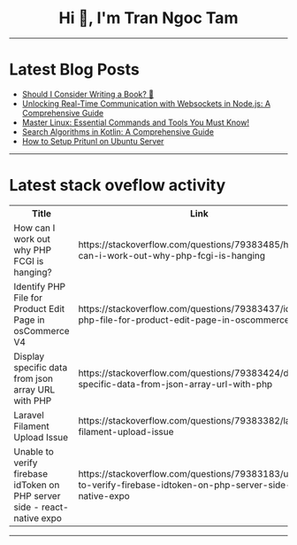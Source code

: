 <h1 align="center">Hi 👋, I'm Tran Ngoc Tam</h1>

---

# Latest Blog Posts 
<!-- BLOG-POST-LIST:START -->
- [Should I Consider Writing a Book? 🤔](https://dev.to/trixsec/should-i-consider-writing-a-book-81i)
- [Unlocking Real-Time Communication with Websockets in Node.js: A Comprehensive Guide](https://dev.to/bhavyajain/unlocking-real-time-communication-with-websockets-in-nodejs-a-comprehensive-guide-12lm)
- [Master Linux: Essential Commands and Tools You Must Know!](https://dev.to/abhay_yt_52a8e72b213be229/master-linux-essential-commands-and-tools-you-must-know-59i)
- [Search Algorithms in Kotlin: A Comprehensive Guide](https://dev.to/wolfof420street/search-algorithms-in-kotlin-a-comprehensive-guide-20m5)
- [How to Setup Pritunl on Ubuntu Server](https://dev.to/sammy_cloud/how-to-setup-pritunl-on-ubuntu-server-5g8d)
<!-- BLOG-POST-LIST:END -->

---

# Latest stack oveflow activity
<table>
  <tr><th>Title</th><th>Link</th></tr>
  <!-- STACKOVERFLOW:START --><tr><td>How can I work out why PHP FCGI is hanging?</td><td>https://stackoverflow.com/questions/79383485/how-can-i-work-out-why-php-fcgi-is-hanging</td></tr><tr><td>Identify PHP File for Product Edit Page in osCommerce V4</td><td>https://stackoverflow.com/questions/79383437/identify-php-file-for-product-edit-page-in-oscommerce-v4</td></tr><tr><td>Display specific data from json array URL with PHP</td><td>https://stackoverflow.com/questions/79383424/display-specific-data-from-json-array-url-with-php</td></tr><tr><td>Laravel Filament Upload Issue</td><td>https://stackoverflow.com/questions/79383382/laravel-filament-upload-issue</td></tr><tr><td>Unable to verify firebase idToken on PHP server side - react-native expo</td><td>https://stackoverflow.com/questions/79383183/unable-to-verify-firebase-idtoken-on-php-server-side-react-native-expo</td></tr><!-- STACKOVERFLOW:END -->
</table>

---


